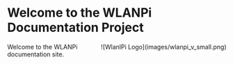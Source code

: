 # Welcome to the WLANPi Documentation Project
<div style="float: right;">
![WlanlPi Logo](images/wlanpi_v_small.png)
</div>
Welcome to the WLANPi documentation site. 

